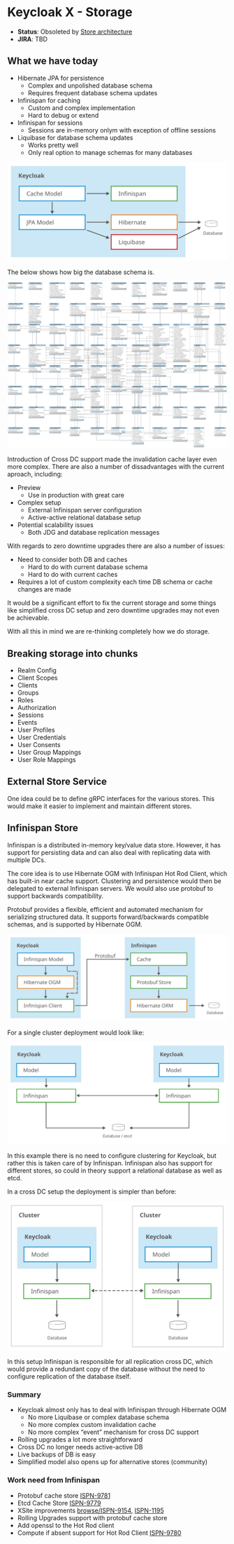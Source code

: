 # Keycloak X - Storage

* **Status**: Obsoleted by [Store architecture](storage-architecture.md)
* **JIRA**: TBD

## What we have today

* Hibernate JPA for persistence
  - Complex and unpolished database schema
  - Requires frequent database schema updates
* Infinispan for caching
  - Custom and complex implementation
  - Hard to debug or extend
* Infinispan for sessions
  - Sessions are in-memory onlym with exception of offline sessions
* Liquibase for database schema updates
  - Works pretty well
  - Only real option to manage schemas for many databases
 
![Layers](img/layers.svg)

The below shows how big the database schema is.

![Database Schema](img/database-schema.png) 

Introduction of Cross DC support made the invalidation cache layer even more complex. There are also a number of 
dissadvantages with the current aproach, including:

* Preview
  - Use in production with great care
* Complex setup
  - External Infinispan server configuration
  - Active-active relational database setup
* Potential scalability issues
  - Both JDG and database replication messages

With regards to zero downtime upgrades there are also a number of issues:

* Need to consider both DB and caches
  - Hard to do with current database schema
  - Hard to do with current caches
* Requires a lot of custom complexity each time DB schema or cache changes are made

It would be a significant effort to fix the current storage and some things like simplified cross DC setup and zero 
downtime upgrades may not even be achievable.

With all this in mind we are re-thinking completely how we do storage.

## Breaking storage into chunks

* Realm Config
* Client Scopes
* Clients
* Groups
* Roles
* Authorization
* Sessions
* Events
* User Profiles
* User Credentials
* User Consents
* User Group Mappings
* User Role Mappings

## External Store Service

One idea could be to define gRPC interfaces for the various stores. This would make it easier to implement and maintain
different stores.


## Infinispan Store

Infinispan is a distributed in-memory key/value data store. However, it has support for persisting data and can also
deal with replicating data with multiple DCs.

The core idea is to use Hibernate OGM with Infinispan Hot Rod Client, which has built-in near cache support. 
Clustering and persistence would then be delegated to external Infinispan servers. We would also use protobuf to
support backwards compatibility.

Protobuf provides a flexible, efficient and automated mechanism for serializing structured data. It supports forward/backwards
compatible schemas, and is supported by Hibernate OGM.

![Layers Infinispan Store](img/ng-details.svg)

For a single cluster deployment would look like:

![Layers Infinispan Store](img/ng-diagram-single-cluster.svg)

In this example there is no need to configure clustering for Keycloak, but rather this is taken care of by Infinispan.
Infinispan also has support for different stores, so could in theory support a relational database as well as etcd.

In a cross DC setup the deployment is simpler than before:

![Layers Infinispan Store](img/ng-deployment-crossdc.svg)

In this setup Infinispan is responsible for all replication cross DC, which would provide a redundant copy of the database
without the need to configure replication of the database itself.

### Summary

* Keycloak almost only has to deal with Infinispan through Hibernate OGM
  - No more Liquibase or complex database schema
  - No more complex custom invalidation cache
  - No more complex “event” mechanism for cross DC support
* Rolling upgrades a lot more straightforward
* Cross DC no longer needs active-active DB
* Live backups of DB is easy
* Simplified model also opens up for alternative stores (community)

### Work need from Infinispan

* Protobuf cache store [ISPN-9781](https://issues.jboss.org/browse/ISPN-9781)
* Etcd Cache Store [ISPN-9779](https://issues.jboss.org/browse/ISPN-9779)
* XSite improvements [browse/ISPN-9154](https://issues.jboss.org/browse/ISPN-9154), [ISPN-1195](https://issues.jboss.org/browse/ISPN-1195)
* Rolling Upgrades support with protobuf cache store
* Add openssl to the Hot Rod client
* Compute if absent support for Hot Rod Client [ISPN-9780](https://issues.jboss.org/browse/ISPN-9780)
